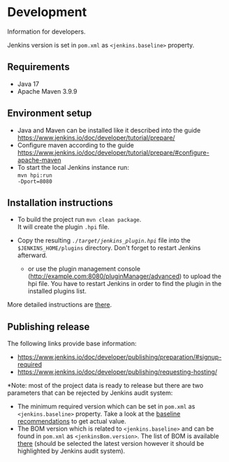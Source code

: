 # Development

Information for developers.

Jenkins version is set in `pom.xml` as `<jenkins.baseline>` property.

## Requirements

* Java 17
* Apache Maven 3.9.9

## Environment setup

* Java and Maven can be installed like it described into the guide https://www.jenkins.io/doc/developer/tutorial/prepare/
* Configure maven according to the guide https://www.jenkins.io/doc/developer/tutorial/prepare/#configure-apache-maven
* To start the local Jenkins instance run:<br>
<code>mvn hpi:run -Dport=8080</code>

## Installation instructions

* To build the project run
<code>mvn clean package</code>.<br>
It will create the plugin <code>.hpi</code> file.

* Copy the resulting <code><em>./target/jenkins_plugin.hpi</em></code> file into the <code>$JENKINS_HOME/plugins</code> directory. Don't forget to restart Jenkins afterward.

  * or use the plugin management console (http://example.com:8080/pluginManager/advanced) to upload the hpi file. You have to restart Jenkins in order to find the plugin in the installed plugins list.

More detailed instructions are [there](https://www.jenkins.io/doc/book/managing/plugins/#advanced-installation
).

## Publishing release

The following links provide base information:
* https://www.jenkins.io/doc/developer/publishing/preparation/#signup-required
* https://www.jenkins.io/doc/developer/publishing/requesting-hosting/

*Note: most of the project data is ready to release but there are two parameters that can be rejected by Jenkins audit system:
* The minimum required version which can be set in `pom.xml` as `<jenkins.baseline>` property. Take a look at the [baseline recommendations](https://www.jenkins.io/doc/developer/plugin-development/choosing-jenkins-baseline/#currently-recommended-versions) to get actual value.
* The BOM version which is related to `<jenkins.baseline>` and can be found in `pom.xml` as `<jenkinsBom.version>`. The list of BOM is available [there](https://repo.jenkins-ci.org/public/io/jenkins/tools/bom/) (should be selected the latest version however it should be highlighted by Jenkins audit system). 
